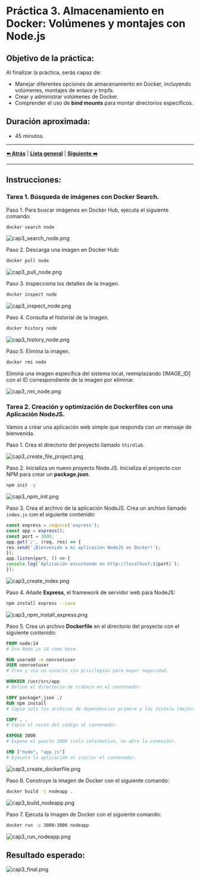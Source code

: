 # Práctica 3. Almacenamiento en Docker: Volúmenes y montajes con Node.js

## Objetivo de la práctica:
Al finalizar la práctica, serás capaz de:
- Manejar diferentes opciones de almacenamiento en Docker, incluyendo volúmenes, montajes de enlace y tmpfs.
- Crear y administrar volúmenes de Docker.
- Comprender el uso de **bind mounts** para montar directorios específicos.

## Duración aproximada:
- 45 minutos.

---

**[⬅️ Atrás](https://netec-mx.github.io/CUSTOM_NETEC_DOCK_KUB_Priv/Capitulo2/)** | **[Lista general](https://netec-mx.github.io/CUSTOM_NETEC_DOCK_KUB_Priv/)** | **[Siguiente ➡️](https://netec-mx.github.io/CUSTOM_NETEC_DOCK_KUB_Priv/Capitulo4/)**

---

## Instrucciones:

### Tarea 1. Búsqueda de imágenes con Docker Search.

Paso 1. Para buscar imágenes en Docker Hub, ejecuta el siguiente comando:

```bash
docker search node
```

![cap3_search_node.png](../images/cap3_search_node.png)

Paso 2. Descarga una imagen en Docker Hub:

```bash
docker pull node
```

![cap3_pull_node.png](../images/cap3_pull_node.png)

Paso 3. Inspecciona los detalles de la imagen.

```bash
docker inspect node
```

![cap3_inspect_node.png](../images/ap3_inspect_node.png)

Paso 4. Consulta el historial de la imagen.

```bash
docker history node
```

![cap3_history_node.png](../images/cap3_history_node.png)

Paso 5. Elimina la imagen.

```bash
docker rmi node
```

Elimina una imagen específica del sistema local, reemplazando [IMAGE_ID] con el ID correspondiente de la imagen por eliminar.

![cap3_rmi_node.png](../images/cap3_rmi_node.png)


### Tarea 2. Creación y optimización de Dockerfiles con una Aplicación NodeJS.

Vamos a crear una aplicación web simple que responda con un mensaje de bienvenida.

Paso 1. Crea el directorio del proyecto llamado `thirdlab`.

![cap3_create_file_project.png](../images/cap3_create_file_project.png)

Paso 2. Inicializa un nuevo proyecto Node.JS. Inicializa el proyecto con NPM para crear un **package.json**.

```bash
npm init -y
```

![cap3_npm_init.png](../images/cap3_npm_init.png)

Paso 3. Crea el archivo de la aplicación NodeJS. Crea un archivo llamado `index.js` con el siguiente contenido:

```javascript
const express = require('express');
const app = express();
const port = 3000;
app.get('/', (req, res) => {
res.send('¡Bienvenido a mi aplicación NodeJS en Docker!');
});
app.listen(port, () => {
console.log(`Aplicación escuchando en http://localhost:${port}`);
});
```

![cap3_create_index.png](../images/cap3_create_index.png)

Paso 4. Añade **Express**, el framework de servidor web para NodeJS:

```bash
npm install express --save
```

![cap3_npm_install_express.png](../images/cap3_npm_install_express.png)

Paso 5. Crea un archivo **Dockerfile** en el directorio del proyecto con el siguiente contenido:

```Dockerfile
FROM node:14  
# Usa Node.js 14 como base.  

RUN useradd -m nonrootuser  
USER nonrootuser  
# Crea y usa un usuario sin privilegios para mayor seguridad.  

WORKDIR /usr/src/app  
# Define el directorio de trabajo en el contenedor.  

COPY package*.json ./  
RUN npm install  
# Copia solo los archivos de dependencias primero y las instala (mejora la caché de Docker).  

COPY . .  
# Copia el resto del código al contenedor.  

EXPOSE 3000  
# Expone el puerto 3000 (solo informativo, no abre la conexión).  

CMD ["node", "app.js"]  
# Ejecuta la aplicación al iniciar el contenedor.  
```

![cap3_create_dockerfile.png](../images/cap3_create_dockerfile.png)

Paso 6. Construye la imagen de Docker con el siguiente comando:

```bash
docker build -t nodeapp .
```

![cap3_build_nodeapp.png](../images/cap3_build_nodeapp.png)

Paso 7. Ejecuta la imagen de Docker con el siguiente comando:

```bash
docker run -p 3000:3000 nodeapp
```

![cap3_run_nodeapp.png](../images/cap3_run_nodeapp.png)

## Resultado esperado:

![cap3_final.png](../images/cap3_final.png)
